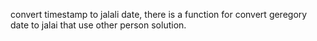 convert timestamp to jalali date,
there is a function for convert geregory date to jalai that use other person solution.
